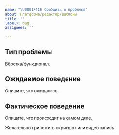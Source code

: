 ```yaml
---
name: "\U0001F41E Сообщить о проблеме"
about: Платформа/редактор/шаблоны
title: ''
labels: bug
assignees: ''

---
```


## Тип проблемы

Вёрстка/функционал.


## Ожидаемое поведение

Опишите, что ожидалось.


## Фактическое поведение

Опишите, что происходит на самом деле. 

Желательно приложить скриншот или видео запись
